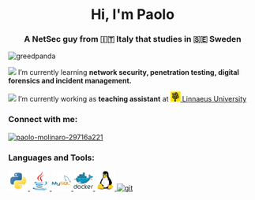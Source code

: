 <h1 align="center">Hi, I'm Paolo</h1>
<h3 align="center">A NetSec guy from 🇮🇹 Italy that studies in 🇸🇪 Sweden</h3>

<p align="left"> <img src="https://komarev.com/ghpvc/?username=greedpanda&label=Profile%20views&color=00e171&style=flat" alt="greedpanda" /> </p>

<img src="https://emojipedia-us.s3.dualstack.us-west-1.amazonaws.com/thumbs/120/apple/325/graduation-cap_1f393.png" width="40px"> I’m currently learning **network security, penetration testing, digital forensics and incident management.**

<img src="https://emojipedia-us.s3.amazonaws.com/source/skype/289/man-technologist_1f468-200d-1f4bb.png" width="40px"> I’m currently working as **teaching assistant** at  [<img src="https://raw.githubusercontent.com/greedpanda/greedpanda/master/lnu-logo.jpg" width="20px"> Linnaeus University](https://lnu.se)

<h3 align="left">Connect with me:</h3>
<p align="left"><a href="https://linkedin.com/in/paolo-molinaro-29716a221" target="blank"><img align="center" src="https://raw.githubusercontent.com/rahuldkjain/github-profile-readme-generator/master/src/images/icons/Social/linked-in-alt.svg" alt="paolo-molinaro-29716a221" height="30" width="40" /></a></p>

<h3 align="left">Languages and Tools:</h3>
<p align="left"><a href="https://www.python.org" target="_blank" rel="noreferrer"> <img src="https://raw.githubusercontent.com/devicons/devicon/master/icons/python/python-original.svg" alt="python" width="40" height="40"/> </a> <a href="https://www.java.com" target="_blank" rel="noreferrer"> <img src="https://raw.githubusercontent.com/devicons/devicon/master/icons/java/java-original.svg" alt="java" width="40" height="40"/> </a> <a href="https://www.mysql.com/" target="_blank" rel="noreferrer"> <img src="https://raw.githubusercontent.com/devicons/devicon/master/icons/mysql/mysql-original-wordmark.svg" alt="mysql" width="40" height="40"/> </a>  <a href="https://www.docker.com/" target="_blank" rel="noreferrer"> <img src="https://raw.githubusercontent.com/devicons/devicon/master/icons/docker/docker-original-wordmark.svg" alt="docker" width="40" height="40"/> </a> <a href="https://www.linux.org/" target="_blank" rel="noreferrer"> <img src="https://raw.githubusercontent.com/devicons/devicon/master/icons/linux/linux-original.svg" alt="linux" width="40" height="40"/> </a>  <a href="https://git-scm.com/" target="_blank" rel="noreferrer"> <img src="https://www.vectorlogo.zone/logos/git-scm/git-scm-icon.svg" alt="git" width="40" height="40"/> </a></p>
